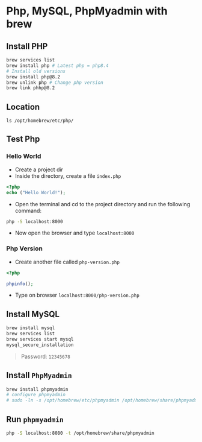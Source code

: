 # Php, MySQL, PhpMyadmin with brew

## Install PHP

```bash
brew services list
brew install php # Latest php = php8.4
# Install old versions
brew install php@8.2
brew unlink php # Change php version
brew link phhp@8.2
```

## Location

```
ls /opt/homebrew/etc/php/
```

## Test Php

### Hello World

- Create a project dir
- Inside the directory, create a file `index.php`

```php
<?php
echo ("Hello World!");
```

- Open the terminal and cd to the project directory and run the following command:

```bash
php -S localhost:8000
```

- Now open the browser and type `localhost:8000`

### Php Version

- Create another file called `php-version.php`

```php
<?php

phpinfo();
```

- Type on browser `localhost:8000/php-version.php`

## Install MySQL

```bash
brew install mysql
brew services list
brew services start mysql
mysql_secure_installation
```

> Password: `12345678`

## Install `PhpMyadmin`

```bash
brew install phpmyadmin
# configure phpmyadmin
# sudo -ln -s /opt/homebrew/etc/phpmyadmin /opt/homebrew/share/phpmyadmin
```

## Run `phpmyadmin`

```bash
php -S localhost:8080 -t /opt/homebrew/share/phpmyadmin
```
